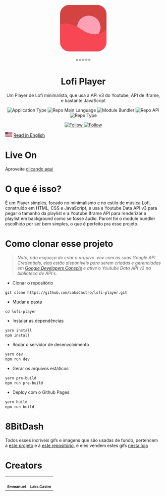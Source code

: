 <p align="center">
  <img src="/public/favicon.png" width="150" />
</p>
<p align="center">⭐⭐⭐⭐⭐</p>
<h1 align="center">Lofi Player</h1>
<p align="center">Um Player de Lofi minimalista, que usa a API v3 do Youtube, API de Iframe, e bastante JavaScript</p>  
<p align="center">
  <img  src="https://img.shields.io/badge/application-music_player-blue" alt="Application Type" />
  <img  src="https://img.shields.io/badge/language-javascript-yellow" alt="Repo Main Language" />
  <img  src="https://img.shields.io/badge/bundler-parcel-blueviolet" alt="Module Bundler" />
  <img  src="https://img.shields.io/badge/api-youtube_iframe_google-success" alt="Repo API" />
  <img  src="https://img.shields.io/badge/type-project-green" alt="Repo Type" />
</p>

<p align="center">
  <a href="https://twitter.com/lakscastro" target="_blank">
    <img src="https://img.shields.io/twitter/url?label=Follow%20%40LakCastro&logo=twitter&url=https%3A%2F%2Fwww.twitter.com%2Flakscastro%2F" alt="Follow" />
  </a>
  <a href="https://www.instagram.com/manno_eu/" target="_blank">
    <img src="https://img.shields.io/twitter/url?label=Follow%20%40Emmanuel&logo=instagram&url=https%3A%2F%2Fwww.instagram.com%2Fmanno_eu%2F" alt="Follow" />
  </a>
</p>

<p>
  <img src="./public/en.png" alt="English" height="16">
  <a href="https://github.com/LaksCastro/lofi-player/blob/master/README.md">Read in English</a>
</p>

# Live On
Aproveite [clicando aqui](https://lakscastro.github.io/lofi-player/)

# O que é isso?
É um Player simples, focado no minimalismo e no estilo de música Lofi, construído em HTML, CSS e JavaScript, e usa a Youtube Data API v3 para pegar o tamanho da playlist e a Youtube Iframe API para renderizar a playlist em background como se fosse áudio. Parcel foi o module bundler escolhido por ser bem simples, o que é perfeito pra esse projeto.

# Como clonar esse projeto
> _Nota, não esqueça de criar o arquivo .env com as suas Google API Credentials, elas estão disponíveis para serem criadas e gerenciadas em [Google Developers Console](https://console.developers.google.com/apis/dashboard) e ative o Youtube Data API v3 na biblioteca de API's._
- Clonar o repositório
```
git clone https://github.com/LaksCastro/lofi-player.git
```
- Mudar a pasta
```
cd lofi-player
```
- Instalar as dependências
```
yarn install
npm install
```
- Rodar o servidor de desenvolvimento
```
yarn dev
npm run dev
```
- Gerar os arquivos estáticos
```
yarn pre-build 
npm run pre-build
```
- Deploy com o Github Pages
```
yarn build
npm run build
```

# 8BitDash
Todos esses incríveis gifs e imagens que são usadas de fundo, pertencem à [este projeto](http://www.8bitdash.com/) e à [este repositório](https://github.com/andumorie/8bitdash.github.io/), e eles vendem estes gifs [nesta loja](https://8bitdash.threadless.com/)

# Creators
<table>
  <tr>
    <td align="center">
      <a href="https://github.com/mannoeu">
        <img src="https://avatars0.githubusercontent.com/u/53797821?s=460&v=4" width="100px;" alt=""/><br />
       <sub><b>Emmanuel</b></sub>
      </a>
    </td>
    <td align="center">
      <a href="https://github.com/LaksCastro">
        <img src="https://avatars2.githubusercontent.com/u/51419598?s=400&v=4" width="100px;" alt=""/><br />
       <sub><b>Laks Castro</b></sub>
      </a>
    </td>
 </table>
 
